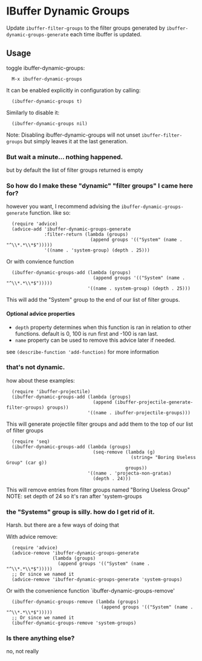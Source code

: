 # IBuffer Dynamic Groups
Update `ibuffer-filter-groups` to the filter groups generated by `ibuffer-dynamic-groups-generate` each time ibuffer is updated.

## Usage
toggle ibuffer-dynamic-groups:

```
  M-x ibuffer-dynamic-groups
```

It can be enabled explicitly in configuration by calling:

```elisp
  (ibuffer-dynamic-groups t)
```

Similarly to disable it:

```elisp
  (ibuffer-dynamic-groups nil)
```

Note: Disabling ibuffer-dynamic-groups will not unset `ibuffer-filter-groups` but simply leaves it at the last generation.


### But wait a minute... nothing happened.
but by default the list of filter groups returned is empty

### So how do I make these "dynamic" "filter groups" I came here for?
however you want, I recommend advising the `ibuffer-dynamic-groups-generate` function. like so:

```elisp
  (require 'advice)
  (advice-add 'ibuffer-dynamic-groups-generate
              :filter-return (lambda (groups)
                               (append groups '(("System" (name . "^\\*.*\\*$")))))
              '((name . 'system-group) (depth . 25)))
```

Or with convience function

```elisp
  (ibuffer-dynamic-groups-add (lambda (groups)
                                (append groups '(("System" (name . "^\\*.*\\*$")))))
                              '((name . system-group) (depth . 25)))
```

This will add the "System" group to the end of our list of filter groups.

#### Optional advice properties
* `depth` property determines when this function is ran in relation to other functions. default is 0, 100 is run first and -100 is ran last.
* `name` property can be used to remove this advice later if needed.

see `(describe-function 'add-function)` for more information

### that's not dynamic.
how about these examples:

```elisp
  (require 'ibuffer-projectile)
  (ibuffer-dynamic-groups-add (lambda (groups)
                                (append (ibuffer-projectile-generate-filter-groups) groups))
                              '((name . ibuffer-projectile-groups)))
```
This will generate projectile filter groups and add them to the top of our list of filter groups

```elisp
  (require 'seq)
  (ibuffer-dynamic-groups-add (lambda (groups)
                                (seq-remove (lambda (g)
                                              (string= "Boring Useless Group" (car g))
                                            groups))
                              '((name . 'projecta-non-gratas)
                                (depth . 24)))
```

This will remove entries from filter groups named "Boring Useless Group"
NOTE: set depth of 24 so it's ran after 'system-groups

### the "Systems" group is silly. how do I get rid of it.
Harsh. but there are a few ways of doing that

With advice remove:

```elisp
  (require 'advice)
  (advice-remove 'ibuffer-dynamic-groups-generate
                 (lambda (groups)
                   (append groups '(("System" (name . "^\\*.*\\*$")))))
  ;; Or since we named it
  (advice-remove 'ibuffer-dynamic-groups-generate 'system-groups)
```

Or with the convenience function `ibuffer-dynamic-groups-remove'

```elisp
  (ibuffer-dynamic-groups-remove (lambda (groups)
                                   (append groups '(("System" (name . "^\\*.*\\*$")))))
  ;; Or since we named it
  (ibuffer-dynamic-groups-remove 'system-groups)
```
### Is there anything else?
no, not really

